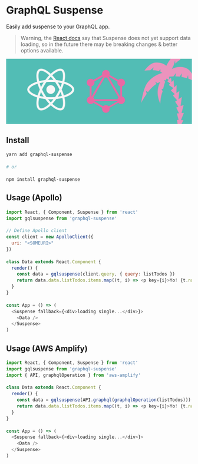 # GraphQL Suspense

Easily add suspense to your GraphQL app.

> Warning, the [React docs](https://reactjs.org/docs/react-api.html#reactsuspense) say that Suspense does not yet support data loading, so in the future there may be breaking changes & better options available.

![](header.jpg)

## Install

```sh
yarn add graphql-suspense

# or

npm install graphql-suspense
```

## Usage (Apollo)

```js
import React, { Component, Suspense } from 'react'
import gqlsuspense from 'graphql-suspense'

// Define Apollo client
const client = new ApolloClient({
  uri: "<SOMEURI>"
})

class Data extends React.Component {
  render() {
    const data = gqlsuspense(client.query, { query: listTodos })
    return data.data.listTodos.items.map((t, i) => <p key={i}>Yo! {t.name}</p>)
  }
}

const App = () => (
  <Suspense fallback={<div>loading single...</div>}>
    <Data />
  </Suspense> 
)
```

## Usage (AWS Amplify)

```js
import React, { Component, Suspense } from 'react'
import gqlsuspense from 'graphql-suspense'
import { API, graphqlOperation } from 'aws-amplify'

class Data extends React.Component {
  render() {
    const data = gqlsuspense(API.graphql(graphqlOperation(listTodos)))
    return data.data.listTodos.items.map((t, i) => <p key={i}>Yo! {t.name}</p>)
  }
}

const App = () => (
  <Suspense fallback={<div>loading single...</div>}>
    <Data />
  </Suspense> 
)
```
